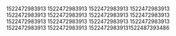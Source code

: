 1522472983913
1522472983913
1522472983913
1522472983913
1522472983913
1522472983913
1522472983913
1522472983913
1522472983913
1522472983913
1522472983913
1522472983913
1522472983913
1522472983913
15224729839131522487393486
